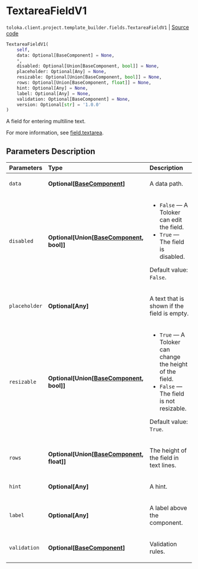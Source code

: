 # TextareaFieldV1
`toloka.client.project.template_builder.fields.TextareaFieldV1` | [Source code](https://github.com/Toloka/toloka-kit/blob/v1.2.0/src/client/project/template_builder/fields.py#L515)

```python
TextareaFieldV1(
    self,
    data: Optional[BaseComponent] = None,
    *,
    disabled: Optional[Union[BaseComponent, bool]] = None,
    placeholder: Optional[Any] = None,
    resizable: Optional[Union[BaseComponent, bool]] = None,
    rows: Optional[Union[BaseComponent, float]] = None,
    hint: Optional[Any] = None,
    label: Optional[Any] = None,
    validation: Optional[BaseComponent] = None,
    version: Optional[str] = '1.0.0'
)
```

A field for entering multiline text.


For more information, see [field.textarea](https://toloka.ai/docs/template-builder/reference/field.textarea).

## Parameters Description

| Parameters | Type | Description |
| :----------| :----| :-----------|
`data`|**Optional\[[BaseComponent](toloka.client.project.template_builder.base.BaseComponent.md)\]**|<p>A data path.</p>
`disabled`|**Optional\[Union\[[BaseComponent](toloka.client.project.template_builder.base.BaseComponent.md), bool\]\]**|<ul> <li>`False` — A Toloker can edit the field.</li> <li>`True` — The field is disabled.</li> </ul> <p>Default value: `False`.</p>
`placeholder`|**Optional\[Any\]**|<p>A text that is shown if the field is empty.</p>
`resizable`|**Optional\[Union\[[BaseComponent](toloka.client.project.template_builder.base.BaseComponent.md), bool\]\]**|<ul> <li>`True` — A Toloker can change the height of the field.</li> <li>`False` — The field is not resizable.</li> </ul> <p>Default value: `True`.</p>
`rows`|**Optional\[Union\[[BaseComponent](toloka.client.project.template_builder.base.BaseComponent.md), float\]\]**|<p>The height of the field in text lines.</p>
`hint`|**Optional\[Any\]**|<p>A hint.</p>
`label`|**Optional\[Any\]**|<p>A label above the component.</p>
`validation`|**Optional\[[BaseComponent](toloka.client.project.template_builder.base.BaseComponent.md)\]**|<p>Validation rules.</p>
